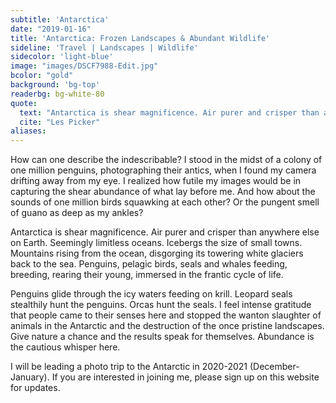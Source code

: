 ```yaml
---
subtitle: 'Antarctica'
date: "2019-01-16"
title: 'Antarctica: Frozen Landscapes & Abundant Wildlife'
sideline: 'Travel | Landscapes | Wildlife'
sidecolor: 'light-blue'
image: "images/DSCF7988-Edit.jpg"
bcolor: "gold"
background: 'bg-top'
readerbg: bg-white-80
quote:
  text: "Antarctica is shear magnificence. Air purer and crisper than anywhere else on Earth."
  cite: "Les Picker"
aliases:
---
```

How can one describe the indescribable? I stood in the midst of a colony of one million penguins, photographing their antics, when I found my camera drifting away from my eye. I realized how futile my images would be in capturing the shear abundance of what lay before me. And how about the sounds of one million birds squawking at each other? Or the pungent smell of guano as deep as my ankles?

Antarctica is shear magnificence. Air purer and crisper than anywhere else on Earth. Seemingly limitless oceans. Icebergs the size of small towns. Mountains rising from the ocean, disgorging its towering white glaciers back to the sea. Penguins, pelagic birds, seals and whales feeding, breeding, rearing their young, immersed in the frantic cycle of life.  

Penguins glide through the icy waters feeding on krill. Leopard seals stealthily hunt the penguins. Orcas hunt the seals. I feel intense gratitude that people came to their senses here and stopped the wanton slaughter of animals in the Antarctic and the destruction of the once pristine landscapes. Give nature a chance and the results speak for themselves. Abundance is the cautious whisper here. 

I will be leading a photo trip to the Antarctic in 2020-2021 (December-January). If you are interested in joining me, please sign up on this website for updates. 